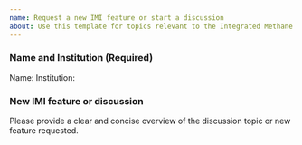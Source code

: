 ```yaml
---
name: Request a new IMI feature or start a discussion
about: Use this template for topics relevant to the Integrated Methane Inversion. For GEOS-Chem and HEMCO see the respective repositories.
---
```


### Name and Institution (Required)

Name:
Institution:

### New IMI feature or discussion

Please provide a clear and concise overview of the discussion topic or new feature requested.
